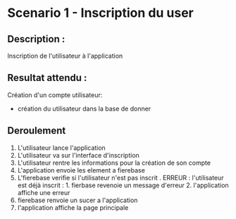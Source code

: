 #  Scenario 1 - Inscription du user

##  Description  : 
Inscription de l'utilisateur à l'application 

## Resultat attendu :
Création d'un compte utilisateur:
* création du utilisateur dans la base de donner

## Deroulement 

1. L'utilisateur lance l'application
2. L'utilisateur va sur l'interface d'inscription
3. L'utilisateur rentre les informations pour la création de son compte
4. L'application envoie les element a  fierebase
5. L'fierebase  verifie si l'utilisateur n'est pas inscrit
    . ERREUR : l'utilisateur est déjà inscrit :
        1. fierbase revenoie un message d'erreur
        2. l'application affiche une erreur
6. fierebase renvoie un sucer a l'application
7. l'application affiche la page principale
   

